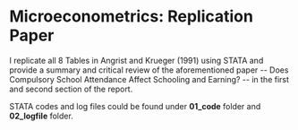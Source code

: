# Microeconometrics:  Replication Paper

I replicate all 8 Tables in Angrist and Krueger (1991) using STATA and provide a summary and critical review of the aforementioned paper -- Does Compulsory School Attendance Affect Schooling and Earning? --
in the first and second section of the report.

STATA codes and log files could be found under **01_code** folder and **02_logfile** folder.
